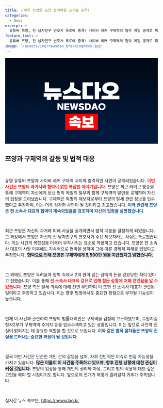 ```yaml
---
title: 구제역 희생양 쯔양 협박메일 공개로 충격!
categories:
  - News
excerpt: >
  유튜버 쯔양, 전 남자친구 변호사 폭로에 충격! 사이버 레커 구제역의 협박 메일 공개로 피 말리는 진실 공방 예고. 5,500만 원 강요까지, 그의 법적 대응은 성공할까? 클릭하여 자세한 상황을 확인하세요!
feature_text: >
  유튜버 쯔양, 전 남자친구 변호사 폭로에 충격! 사이버 레커 구제역의 협박 메일 공개로 피 말리는 진실 공방 예고. 5,500만 원 강요까지, 그의 법적 대응은 성공할까? 클릭하여 자세한 상황을 확인하세요!
image: '/assets/img/newsdao_breakingnews.jpg'
---
```


<p><img src="/assets/img/newsdao_breakingnews.jpg" alt="koreaapp 속보" /></p>

<h2 data-ke-size="size26">쯔양과 구제역의 갈등 및 법적 대응</h2>

<p data-ke-size="size16">&nbsp;</p>

<p>유명 유튜버 쯔양과 사이버 레커 구제역 사이의 충격적인 사연이 공개되었습니다. <b><span style="color: #ee2323;">이번 사건은 쯔양의 과거사와 협박이 얽힌 복잡한 이야기입니다.</span></b> 쯔양은 최근 라이브 방송을 통해 구제역이 자신에게 보낸 협박 메일의 일부와 함께 구제역의 발언을 공개하며 자신의 입장을 드러냈습니다. 구제역은 익명의 제보자로부터 쯔양의 탈세 관련 정보를 입수했다고 주장하며, 이는 더욱 심각한 사안이 될 것이라고 경고했습니다. <b><span style="color: #1a5490;">이와 관련해 쯔양은 전 소속사 대표의 협박이 계속되었음을 강조하며 자신의 입장을 설명했습니다.</span></b></p>

<p data-ke-size="size16">&nbsp;</p>

<p>최근 쯔양은 자신의 과거와 피해 사실을 공개하면서 법적 대응을 결정하게 되었습니다. 그 과정에서 쯔양은 자신의 전 남자친구의 변호사가 주요 제보자라는 사실도 폭로했습니다. 이는 사건의 복잡성을 더욱더 부각시키는 요소로 작용하고 있습니다. 쯔양은 전 소속사 대표의 사망 이후에도 지속적으로 협박을 당하며 그에 따른 경제적 피해를 입었다고 주장합니다. <b><span style="background-color: #21538527;">협박으로 인해 쯔양은 구제역에게 5,500만 원을 지급했다고 밝혔습니다.</span></b></p>

<p data-ke-size="size16">&nbsp;</p>

<p>그 외에도 쯔양은 두려움과 압박 속에서 2억 원이 넘는 금액의 돈을 강요당한 적이 있다고 전했습니다. 이를 통해 <b><span style="color: #ee2323;">전 소속사 대표의 강요로 인해 힘든 상황에 처해 있었음을 알 수 있습니다.</span></b> 쯔양 측은 탈세 의혹에 대해 전면 부인하며 이 또한 전 소속사 대표가 관련된 일이라고 주장하고 있습니다. 이는 향후 법정에서도 중요한 쟁점으로 부각될 가능성이 높습니다.</p>

<p data-ke-size="size16">&nbsp;</p>

<p>현재 이 사건과 관련하여 쯔양의 법률대리인은 구제역을 검찰에 고소하였으며, 수원지검 형사2부가 구제역의 주거지 등을 압수수색하고 있는 상황입니다. 이는 앞으로 사건의 진실이 밝혀지는 데 중요한 역할을 할 것으로 보입니다. <b><span style="color: #1a5490;">이와 같은 법적 절차들은 쯔양의 진실을 드러내는 중요한 과정이 될 것입니다.</span></b></p>

<p data-ke-size="size16">&nbsp;</p>

<p>결국 이번 사건은 단순한 개인 간의 갈등을 넘어, 사회 전반적인 이슈로 번질 가능성을 가지고 있습니다. <b><span style="background-color: #21538527;">많은 이들이 이 사건을 주목하고 있으며, 향후 진행 상황에 대한 관심이 커질 것입니다.</span></b> 쯔양의 입장을 통해 개인의 권리와 자유, 그리고 법의 작용에 대한 깊은 고민을 해야 할 시점이기도 합니다. 앞으로의 전개가 어떻게 흘러갈지 귀추가 주목됩니다. </p>

<p data-ke-size="size16">&nbsp;</p>
실시간 뉴스 속보는, <a href="https://newsdao.kr" rel="dofollow">https://newsdao.kr</a>


